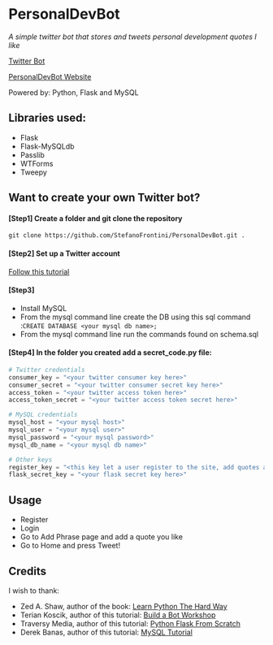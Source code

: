 # PersonalDevBot

*A simple twitter bot that stores and tweets personal development quotes I like*

[Twitter Bot](https://twitter.com/PersonalDevBot)

[PersonalDevBot Website](http://stefanofrontini75.pythonanywhere.com/)

Powered by: Python, Flask and MySQL

## Libraries used:
* Flask
* Flask-MySQLdb
* Passlib
* WTForms
* Tweepy

## Want to create your own Twitter bot?
#### [Step1] Create a folder and git clone the repository
`git clone https://github.com/StefanoFrontini/PersonalDevBot.git .`

#### [Step2] Set up a Twitter account
[Follow this tutorial](https://spinecone.gitbooks.io/build-a-bot-workshop/content/set_up_twitter.html)

#### [Step3] 
* Install MySQL
* From the mysql command line create the DB using this sql command :`CREATE DATABASE <your mysql db name>;`
* From the mysql command line run the commands found on schema.sql 

#### [Step4] In the folder you created add a secret_code.py file:
```python
# Twitter credentials
consumer_key = "<your twitter consumer key here>"
consumer_secret = "<your twitter consumer secret key here>"
access_token = "<your twitter access token here>"
access_token_secret = "<your twitter access token secret here>"

# MySQL credentials
mysql_host = "<your mysql host>"
mysql_user = "<your mysql user>"
mysql_password = "<your mysql password>"
mysql_db_name = "<your mysql db name>"

# Other keys
register_key = "<this key let a user register to the site, add quotes and tweet>"
flask_secret_key = "<your flask secret key here>"
```

## Usage
* Register
* Login
* Go to Add Phrase page and add a quote you like
* Go to Home and press Tweet!

## Credits
I wish to thank:
* Zed A. Shaw, author of the book: [Learn Python The Hard Way](https://learnpythonthehardway.org/)
* Terian Koscik, author of this tutorial: [Build a Bot Workshop](https://spinecone.gitbooks.io/build-a-bot-workshop/content/)
* Traversy Media, author of this tutorial: [Python Flask From Scratch](https://youtu.be/zRwy8gtgJ1A)
* Derek Banas, author of this tutorial: [MySQL Tutorial](https://youtu.be/yPu6qV5byu4)
